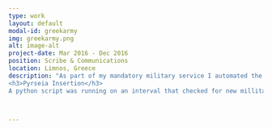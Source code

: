 ```yaml
---
type: work
layout: default
modal-id: greekarmy
img: greekarmy.png
alt: image-alt
project-date: Mar 2016 - Dec 2016
position: Scribe & Communications
location: Limnos, Greece
description: "As part of my mandatory military service I automated the soldiers services and leaves using Excel VBA. Also, I was part of the Communication Centre where I automated the distribution of the signals to the served units using Python and Excel VBA.
<h3>Pyrseia Insertion</h3>
A python script was running on an interval that checked for new millitary orders and it downloads them in a html file with the attachments to a folder based on the unit it was supposed to go. The outputs of the python app is read by a Excel document using VBA buttons. It can imported all the information that is needed, also it can print the attachments and the Excel sheet as needed."



---
```

